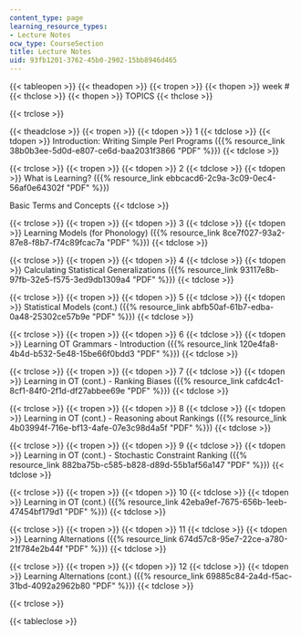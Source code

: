 ```yaml
---
content_type: page
learning_resource_types:
- Lecture Notes
ocw_type: CourseSection
title: Lecture Notes
uid: 93fb1201-3762-45b0-2902-15bb8946d465
---
```


{{< tableopen >}}
{{< theadopen >}}
{{< tropen >}}
{{< thopen >}}
week #
{{< thclose >}}
{{< thopen >}}
TOPICS
{{< thclose >}}

{{< trclose >}}

{{< theadclose >}}
{{< tropen >}}
{{< tdopen >}}
1
{{< tdclose >}}
{{< tdopen >}}
Introduction: Writing Simple Perl Programs ({{% resource_link 38b0b3ee-5d0d-e807-ce6d-baa2031f3866 "PDF" %}})
{{< tdclose >}}

{{< trclose >}}
{{< tropen >}}
{{< tdopen >}}
2
{{< tdclose >}}
{{< tdopen >}}
What is Learning? ({{% resource_link ebbcacd6-2c9a-3c09-0ec4-56af0e64302f "PDF" %}})  
  
Basic Terms and Concepts
{{< tdclose >}}

{{< trclose >}}
{{< tropen >}}
{{< tdopen >}}
3
{{< tdclose >}}
{{< tdopen >}}
Learning Models (for Phonology) ({{% resource_link 8ce7f027-93a2-87e8-f8b7-f74c89fcac7a "PDF" %}})
{{< tdclose >}}

{{< trclose >}}
{{< tropen >}}
{{< tdopen >}}
4
{{< tdclose >}}
{{< tdopen >}}
Calculating Statistical Generalizations ({{% resource_link 93117e8b-97fb-32e5-f575-3ed9db1309a4 "PDF" %}})
{{< tdclose >}}

{{< trclose >}}
{{< tropen >}}
{{< tdopen >}}
5
{{< tdclose >}}
{{< tdopen >}}
Statistical Models (cont.) ({{% resource_link abfb50af-61b7-edba-0a48-25302ce57b9e "PDF" %}})
{{< tdclose >}}

{{< trclose >}}
{{< tropen >}}
{{< tdopen >}}
6
{{< tdclose >}}
{{< tdopen >}}
Learning OT Grammars - Introduction ({{% resource_link 120e4fa8-4b4d-b532-5e48-15be66f0bdd3 "PDF" %}})
{{< tdclose >}}

{{< trclose >}}
{{< tropen >}}
{{< tdopen >}}
7
{{< tdclose >}}
{{< tdopen >}}
Learning in OT (cont.) - Ranking Biases ({{% resource_link cafdc4c1-8cf1-84f0-2f1d-df27abbee69e "PDF" %}})
{{< tdclose >}}

{{< trclose >}}
{{< tropen >}}
{{< tdopen >}}
8
{{< tdclose >}}
{{< tdopen >}}
Learning in OT (cont.) - Reasoning about Rankings ({{% resource_link 4b03994f-716e-bf13-4afe-07e3c98d4a5f "PDF" %}})
{{< tdclose >}}

{{< trclose >}}
{{< tropen >}}
{{< tdopen >}}
9
{{< tdclose >}}
{{< tdopen >}}
Learning in OT (cont.) - Stochastic Constraint Ranking ({{% resource_link 882ba75b-c585-b828-d89d-55b1af56a147 "PDF" %}})
{{< tdclose >}}

{{< trclose >}}
{{< tropen >}}
{{< tdopen >}}
10
{{< tdclose >}}
{{< tdopen >}}
Learning in OT (cont.) ({{% resource_link 42eba9ef-7675-656b-1eeb-47454bf179d1 "PDF" %}})
{{< tdclose >}}

{{< trclose >}}
{{< tropen >}}
{{< tdopen >}}
11
{{< tdclose >}}
{{< tdopen >}}
Learning Alternations ({{% resource_link 674d57c8-95e7-22ce-a780-21f784e2b44f "PDF" %}})
{{< tdclose >}}

{{< trclose >}}
{{< tropen >}}
{{< tdopen >}}
12
{{< tdclose >}}
{{< tdopen >}}
Learning Alternations (cont.) ({{% resource_link 69885c84-2a4d-f5ac-31bd-4092a2962b80 "PDF" %}})
{{< tdclose >}}

{{< trclose >}}

{{< tableclose >}}